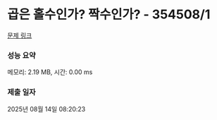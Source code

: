 # 곱은 홀수인가? 짝수인가? - 354508/1 

[문제 링크](https://level.goorm.io/exam/354508/%EA%B3%B1%EC%9D%80-%ED%99%80%EC%88%98%EC%9D%B8%EA%B0%80-%EC%A7%9D%EC%88%98%EC%9D%B8%EA%B0%80/quiz/1) 

### 성능 요약

메모리: 2.19 MB, 시간: 0.00 ms

### 제출 일자

2025년 08월 14일 08:20:23

